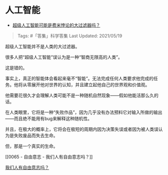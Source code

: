 # 人工智能

- [超级人工智能可能是费米悖论的大过滤器吗？](https://www.zhihu.com/question/311609743/answer/600268469)

>Tags: #「答集」科学答集
>Last Updated: 2021/05/19

超级人工智能并不是人类的大过滤器。

很多人把“超级人工智能”误认为是一种“智商无限高的人类”。

这是错的。

事实上，真正的智能体会看起来毫不“智能”。无法完成任何人类要求他完成的任务。他将从零展开他对世界的认知，并且建立起他自己的世界观和价值观。

他需要花很久才会理解人类可能不是一种随机自然现象——假如他能活那么久的话。

在人类眼里，它将是一种“失败作品”，因为几乎没有办法预料它对输入所做的输出——而且绝不能用有bug来解释这种随机性。

并且，在极大的概率上，它将会在极短的周期内因为决策失误或者因为被人类误认为是失败废品而失去生命。

但，那是一个真实的生命。

[[0065 - 自由意志 - 我们人有自由意志吗？]]

[我们人有自由意志吗？](https://www.zhihu.com/question/304785722/answer/551025610)